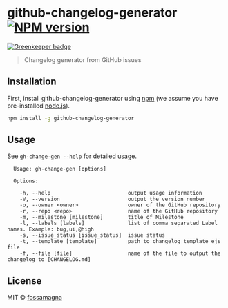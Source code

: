 # github-changelog-generator [![NPM version][npm-image]][npm-url]

[![Greenkeeper badge](https://badges.greenkeeper.io/fossamagna/github-changelog-generator.svg)](https://greenkeeper.io/)
> Changelog generator from GitHub issues

## Installation

First, install github-changelog-generator using [npm](https://www.npmjs.com/) (we assume you have pre-installed [node.js](https://nodejs.org/)).

```sh
npm install -g github-changelog-generator
```

## Usage

See `gh-change-gen --help` for detailed usage.

```
  Usage: gh-change-gen [options]

  Options:

    -h, --help                         output usage information
    -V, --version                      output the version number
    -o, --owner <owner>                owner of the GitHub repository
    -r, --repo <repo>                  name of the GitHub repository
    -m, --milestone [milestone]        title of Milestone
    -l, --labels [labels]              list of comma separated Label names. Example: bug,ui,@high
    -s, --issue_status [issue_status]  issue status
    -t, --template [template]          path to changelog template ejs file
    -f, --file [file]                  name of the file to output the changelog to [CHANGELOG.md]
```

## License

MIT © [fossamagna]()

[npm-image]: https://badge.fury.io/js/github-changelog-generator.svg
[npm-url]: https://npmjs.org/package/github-changelog-generator
